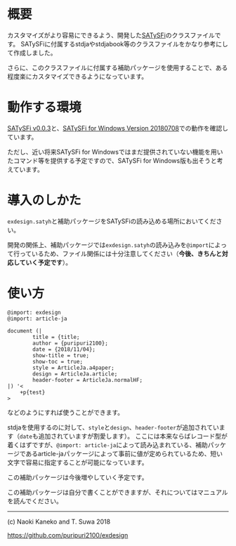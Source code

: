 # 概要

カスタマイズがより容易にできるよう、開発した[SATySFi](https://gfngfn/SATySFi)のクラスファイルです。
SATySFiに付属するstdjaやstdjabook等のクラスファイルをかなり参考にして作成しました。

さらに、このクラスファイルに付属する補助パッケージを使用することで、ある程度楽にカスタマイズできるようになっています。

# 動作する環境

[SATySFi v0.0.3](https://github.com/gfngfn/SATySFi/releases/tag/v0.0.3)と、[SATySFi for Windows Version 20180708](https://github.com/qnighy/satysfi-cross-windows/releases/tag/20180708)での動作を確認しています。

ただし、近い将来SATySFi for Windowsではまだ提供されていない機能を用いたコマンド等を提供する予定ですので、SATySFi for Windows版も出そうと考えています。

# 導入のしかた

`exdesign.satyh`と補助パッケージをSATySFiの読み込める場所においてください。

開発の関係上、補助パッケージでは`exdesign.satyh`の読み込みを`@import`によって行っているため、ファイル関係には十分注意してください（**今後、きちんと対応していく予定です**）。

# 使い方

~~~
@import: exdesign
@import: article-ja

document (|
        title = {title;
        author = {puripuri2100};
        date = {2018/11/04};
        show-title = true;
        show-toc = true;
        style = ArticleJa.a4paper;
        design = ArticleJa.article;
        header-footer = ArticleJa.normalHF;
|) '<
    +p{test}
>
~~~

などのようにすれば使うことができます。

stdjaを使用するのに対して、`style`と`design`、`header-footer`が追加されています（`date`も追加されていますが割愛します）。
ここには本来ならばレコード型が着くはずですが、`@import: article-ja`によって読み込まれている、補助パッケージであるarticle-jaパッケージによって事前に値が定められているため、短い文字で容易に指定することが可能になっています。

この補助パッケージは今後増やしていく予定です。

この補助パッケージは自分で書くことができますが、それについてはマニュアルを読んでください。


---

(c) Naoki Kaneko and T. Suwa 2018

https://github.com/puripuri2100/exdesign